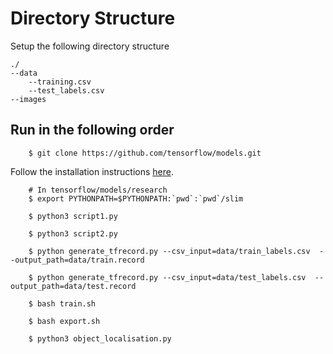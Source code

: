 # Directory Structure

Setup the following directory structure
```
./
--data
	--training.csv
	--test_labels.csv
--images
```

## Run in the following order
```
	$ git clone https://github.com/tensorflow/models.git 
```
Follow the installation instructions [here](https://github.com/tensorflow/models/blob/master/research/object_detection/g3doc/installation.md).
	
```
	# In tensorflow/models/research
	$ export PYTHONPATH=$PYTHONPATH:`pwd`:`pwd`/slim 

	$ python3 script1.py

	$ python3 script2.py

	$ python generate_tfrecord.py --csv_input=data/train_labels.csv  --output_path=data/train.record

	$ python generate_tfrecord.py --csv_input=data/test_labels.csv  --output_path=data/test.record

	$ bash train.sh

	$ bash export.sh

	$ python3 object_localisation.py
```